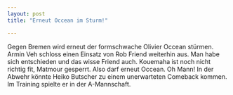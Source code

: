 ```yaml
---
layout: post
title: "Erneut Occean im Sturm!"

---
```


Gegen Bremen wird erneut der formschwache Olivier Occean stürmen. Armin Veh schloss einen Einsatz von Rob Friend weiterhin aus. Man habe sich entschieden und das wisse Friend auch. Kouemaha ist noch nicht richtig fit, Matmour gesperrt. Also darf erneut Occean. Oh Mann! In der Abwehr könnte Heiko Butscher zu einem unerwarteten Comeback kommen. Im Training spielte er in der A-Mannschaft.


